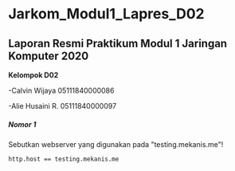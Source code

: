 # Jarkom_Modul1_Lapres_D02
## Laporan Resmi Praktikum Modul 1 Jaringan Komputer 2020
**Kelompok D02**

-Calvin Wijaya 05111840000086

-Alie Husaini R. 05111840000097

##### Nomor 1
Sebutkan webserver yang digunakan pada "testing.mekanis.me"!

```
http.host == testing.mekanis.me
```
